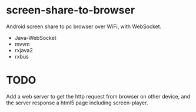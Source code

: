 # screen-share-to-browser
Android screen share to pc browser over WiFi, with WebSocket.
- Java-WebSocket
- mvvm
- rxjava2
- rxbus
# TODO
Add a web server to get the http request from browser on other device, and the server response a html5 page including screen-player.
